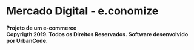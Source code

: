 # Mercado Digital - e.conomize

**Projeto de um e-commerce**  
**Copyrigth 2019. Todos os Direitos Reservados. Software desenvolvido por UrbanCode.**
